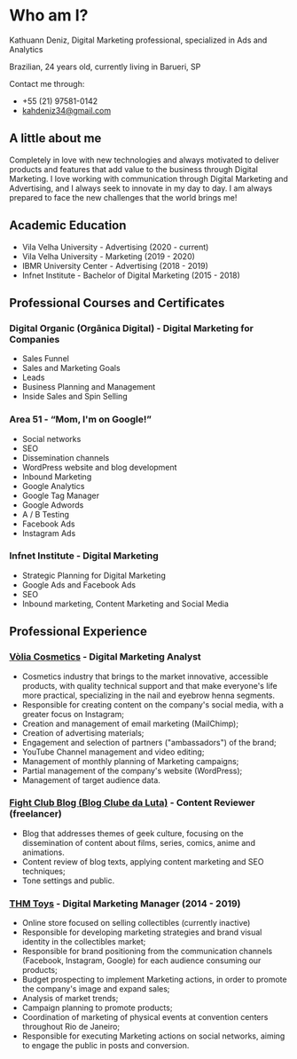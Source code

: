# Who am I?

Kathuann Deniz, Digital Marketing professional, specialized in Ads and Analytics

Brazilian, 24 years old, currently living in Barueri, SP

Contact me through:

- +55 (21) 97581-0142
- kahdeniz34@gmail.com

## A little about me

Completely in love with new technologies and always motivated to deliver products and features that add value to the business through Digital Marketing.
I love working with communication through Digital Marketing and Advertising, and I always seek to innovate in my day to day. I am always prepared to face the new challenges that the world brings me!

## Academic Education

- Vila Velha University - Advertising (2020 - current)
- Vila Velha University - Marketing (2019 - 2020)
- IBMR University Center - Advertising (2018 - 2019)
- Infnet Institute - Bachelor of Digital Marketing (2015 - 2018)

## Professional Courses and Certificates

### Digital Organic (Orgânica Digital) - Digital Marketing for Companies
  - Sales Funnel
  - Sales and Marketing Goals
  - Leads
  - Business Planning and Management
  - Inside Sales and Spin Selling

### Area 51 - “Mom, I'm on Google!”
  - Social networks
  - SEO
  - Dissemination channels
  - WordPress website and blog development
  - Inbound Marketing
  - Google Analytics
  - Google Tag Manager
  - Google Adwords
  - A / B Testing
  - Facebook Ads
  - Instagram Ads

### Infnet Institute - Digital Marketing
  - Strategic Planning for Digital Marketing
  - Google Ads and Facebook Ads
  - SEO
  - Inbound marketing, Content Marketing and Social Media

## Professional Experience

### [Vòlia Cosmetics](https://www.voliacosmeticos.com.br) - Digital Marketing Analyst
  - Cosmetics industry that brings to the market innovative, accessible products, with quality technical support and that make everyone's life more practical, specializing in the nail and eyebrow henna segments.
  - Responsible for creating content on the company's social media, with a greater focus on Instagram;
  - Creation and management of email marketing (MailChimp);
  - Creation of advertising materials;
  - Engagement and selection of partners ("ambassadors") of the brand;
  - YouTube Channel management and video editing;
  - Management of monthly planning of Marketing campaigns;
  - Partial management of the company's website (WordPress);
  - Management of target audience data.

### [Fight Club Blog (Blog Clube da Luta)](https://www.clubedaluta.blog.br) - Content Reviewer (freelancer)
  - Blog that addresses themes of geek culture, focusing on the dissemination of content about films, series, comics, anime and animations.
  - Content review of blog texts, applying content marketing and SEO techniques;
  - Tone settings and public.

### [THM Toys](https://www.thmtoys.com.br) - Digital Marketing Manager (2014 - 2019)
  - Online store focused on selling collectibles (currently inactive)
  - Responsible for developing marketing strategies and brand visual identity in the collectibles market;
  - Responsible for brand positioning from the communication channels (Facebook, Instagram, Google) for each audience consuming our products;
  - Budget prospecting to implement Marketing actions, in order to promote the company's image and expand sales;
  - Analysis of market trends;
  - Campaign planning to promote products;
  - Coordination of marketing of physical events at convention centers throughout Rio de Janeiro;
  - Responsible for executing Marketing actions on social networks, aiming to engage the public in posts and conversion.

<!-- Hope you enjoy this PR :-) -->